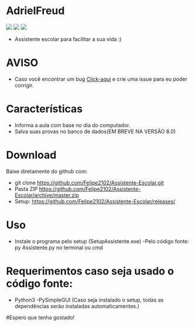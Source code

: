 # AdrielFreud

![](https://img.shields.io/badge/Assistente%20escolar-ALL%20VERSIONS-blue)
![](https://img.shields.io/badge/plataforma-win32--win64--source-blue?style=flat&logo=appveyor)
![](https://img.shields.io/badge/python-3.x.x-blue)

 - Assistente escolar para facilitar a sua vida :)

# AVISO
- Caso você encontrar um bug [Click-aqui](https://github.com/Felipe2102/Assistente-Escolar/issues/new) e crie uma issue para eu poder corrigir.


# Características
  - Informa a aula com base no dia do computador.
  - Salva suas provas no banco de dados(EM BREVE NA VERSÃO 8.0)
 
# Download
Baixe diretamente do github com:
 - git clone https://github.com/Felipe2102/Assistente-Escolar.git
 - Pasta ZIP https://github.com/Felipe2102/Assistente-Escolar/archive/master.zip
 - Setup: https://github.com/Felipe2102/Assistente-Escolar/releases/

# Uso
 - Instale o programa pelo setup (SetupAssistente.exe)
 -Pelo código fonte: py Assistente.py no terminal ou cmd

# Requerimentos caso seja usado o código fonte:
 - Python3 
 -PySimpleGUI
 (Caso seja instalado o setup, todas as dependências serão instaladas automaticamentes.)

#Espero que tenha gostado!
